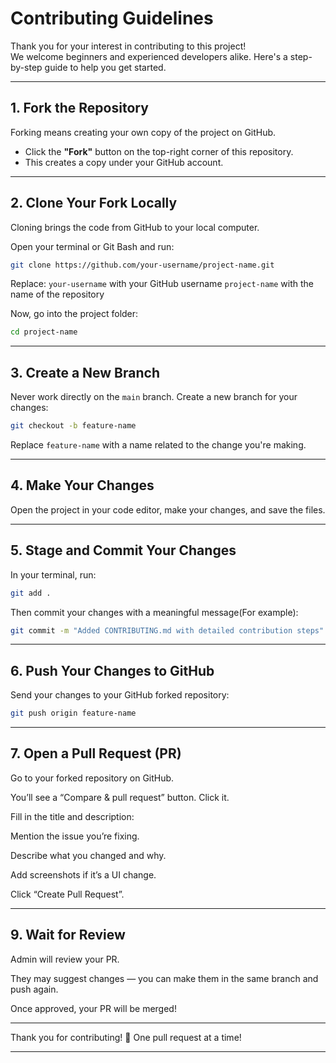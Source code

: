 # Contributing Guidelines

Thank you for your interest in contributing to this project!  
We welcome beginners and experienced developers alike. Here's a step-by-step guide to help you get started.

---

## 1. Fork the Repository

Forking means creating your own copy of the project on GitHub.

- Click the **"Fork"** button on the top-right corner of this repository.
- This creates a copy under your GitHub account.

---

## 2. Clone Your Fork Locally

Cloning brings the code from GitHub to your local computer.

Open your terminal or Git Bash and run:

```bash
git clone https://github.com/your-username/project-name.git
```
Replace:
`your-username` with your GitHub username
`project-name` with the name of the repository

Now, go into the project folder:
```bash
cd project-name
```
---

## 3. Create a New Branch

Never work directly on the `main` branch. Create a new branch for your changes:
```bash
git checkout -b feature-name
```
Replace `feature-name` with a name related to the change you're making.

---

## 4. Make Your Changes

Open the project in your code editor, make your changes, and save the files.

---
## 5. Stage and Commit Your Changes

In your terminal, run:
```bash
git add .
```
Then commit your changes with a meaningful message(For example):
```bash
git commit -m "Added CONTRIBUTING.md with detailed contribution steps"
```
---

## 6. Push Your Changes to GitHub

Send your changes to your GitHub forked repository:
```bash
git push origin feature-name
```
---

## 7. Open a Pull Request (PR)

Go to your forked repository on GitHub.

You’ll see a “Compare & pull request” button. Click it.

Fill in the title and description:

Mention the issue you’re fixing.

Describe what you changed and why.

Add screenshots if it’s a UI change.

Click “Create Pull Request”.

---

## 9. Wait for Review

Admin will review your PR.

They may suggest changes — you can make them in the same branch and push again.

Once approved, your PR will be merged! 

---

Thank you for contributing! 🌟
One pull request at a time!

---





